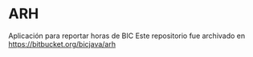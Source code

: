 # ARH
Aplicación para reportar horas de BIC
Este repositorio fue archivado en https://bitbucket.org/bicjava/arh
